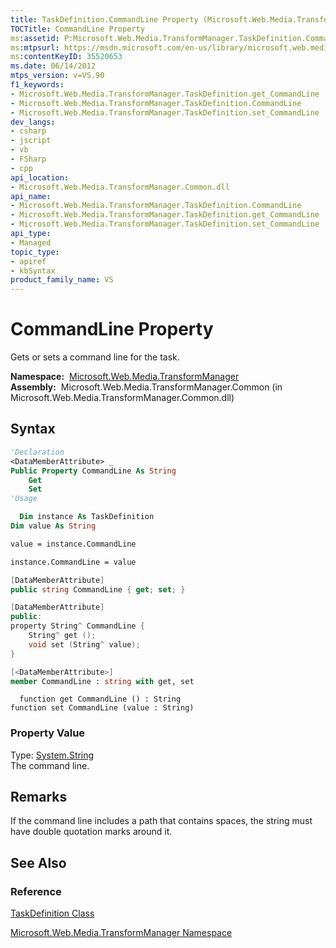 ```yaml
---
title: TaskDefinition.CommandLine Property (Microsoft.Web.Media.TransformManager)
TOCTitle: CommandLine Property
ms:assetid: P:Microsoft.Web.Media.TransformManager.TaskDefinition.CommandLine
ms:mtpsurl: https://msdn.microsoft.com/en-us/library/microsoft.web.media.transformmanager.taskdefinition.commandline(v=VS.90)
ms:contentKeyID: 35520653
ms.date: 06/14/2012
mtps_version: v=VS.90
f1_keywords:
- Microsoft.Web.Media.TransformManager.TaskDefinition.get_CommandLine
- Microsoft.Web.Media.TransformManager.TaskDefinition.CommandLine
- Microsoft.Web.Media.TransformManager.TaskDefinition.set_CommandLine
dev_langs:
- csharp
- jscript
- vb
- FSharp
- cpp
api_location:
- Microsoft.Web.Media.TransformManager.Common.dll
api_name:
- Microsoft.Web.Media.TransformManager.TaskDefinition.CommandLine
- Microsoft.Web.Media.TransformManager.TaskDefinition.get_CommandLine
- Microsoft.Web.Media.TransformManager.TaskDefinition.set_CommandLine
api_type:
- Managed
topic_type:
- apiref
- kbSyntax
product_family_name: VS
---
```


# CommandLine Property

Gets or sets a command line for the task.

**Namespace:**  [Microsoft.Web.Media.TransformManager](microsoft-web-media-transformmanager-namespace.md)  
**Assembly:**  Microsoft.Web.Media.TransformManager.Common (in Microsoft.Web.Media.TransformManager.Common.dll)

## Syntax

```vb
'Declaration
<DataMemberAttribute> _
Public Property CommandLine As String
    Get
    Set
'Usage

  Dim instance As TaskDefinition
Dim value As String

value = instance.CommandLine

instance.CommandLine = value
```

```csharp
[DataMemberAttribute]
public string CommandLine { get; set; }
```

```cpp
[DataMemberAttribute]
public:
property String^ CommandLine {
    String^ get ();
    void set (String^ value);
}
```

``` fsharp
[<DataMemberAttribute>]
member CommandLine : string with get, set
```

```jscript
  function get CommandLine () : String
function set CommandLine (value : String)
```

### Property Value

Type: [System.String](https://msdn.microsoft.com/library/s1wwdcbf)  
The command line.  

## Remarks

If the command line includes a path that contains spaces, the string must have double quotation marks around it.

## See Also

### Reference

[TaskDefinition Class](taskdefinition-class-microsoft-web-media-transformmanager.md)

[Microsoft.Web.Media.TransformManager Namespace](microsoft-web-media-transformmanager-namespace.md)

